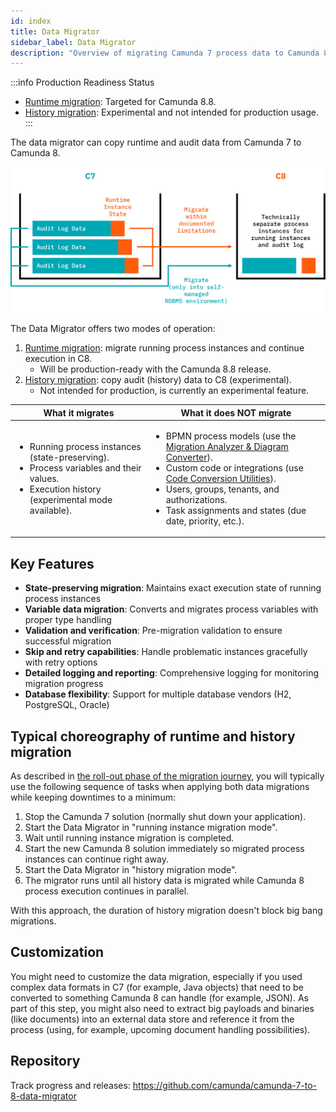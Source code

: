 ```yaml
---
id: index
title: Data Migrator
sidebar_label: Data Migrator
description: "Overview of migrating Camunda 7 process data to Camunda 8 using the Data Migrator."
---
```


:::info Production Readiness Status

- [Runtime migration](runtime.md): Targeted for Camunda 8.8.
- [History migration](history.md): Experimental and not intended for production usage.
  :::

The data migrator can copy runtime and audit data from Camunda 7 to Camunda 8.

![data-migration](../../img/data-migration.png)

The Data Migrator offers two modes of operation:

1. [Runtime migration](runtime.md): migrate running process instances and continue execution in C8.
   - Will be production-ready with the Camunda 8.8 release.
2. [History migration](history.md): copy audit (history) data to C8 (experimental).
   - Not intended for production, is currently an experimental feature.

| What it migrates                                                                                                                                                     | What it does NOT migrate                                                                                                                                                                                                                                                                                                                                                                              |
| -------------------------------------------------------------------------------------------------------------------------------------------------------------------- | ----------------------------------------------------------------------------------------------------------------------------------------------------------------------------------------------------------------------------------------------------------------------------------------------------------------------------------------------------------------------------------------------------- |
| <ul><li>Running process instances (state-preserving).</li><li>Process variables and their values.</li><li>Execution history (experimental mode available).</li></ul> | <ul><li>BPMN process models (use the [Migration Analyzer & Diagram Converter](/guides/migrating-from-camunda-7/migration-tooling.md#migration-analyzer--diagram-converter)).</li><li>Custom code or integrations (use [Code Conversion Utilities](../code-conversion)).</li><li>Users, groups, tenants, and authorizations.</li><li>Task assignments and states (due date, priority, etc.).</li></ul> |

## Key Features

- **State-preserving migration**: Maintains exact execution state of running process instances
- **Variable data migration**: Converts and migrates process variables with proper type handling
- **Validation and verification**: Pre-migration validation to ensure successful migration
- **Skip and retry capabilities**: Handle problematic instances gracefully with retry options
- **Detailed logging and reporting**: Comprehensive logging for monitoring migration progress
- **Database flexibility**: Support for multiple database vendors (H2, PostgreSQL, Oracle)

## Typical choreography of runtime and history migration

As described in [the roll-out phase of the migration journey](../migration-journey.md#6roll-out), you will typically use the following sequence of tasks when applying both data migrations while keeping downtimes to a minimum:

1. Stop the Camunda 7 solution (normally shut down your application).
2. Start the Data Migrator in "running instance migration mode".
3. Wait until running instance migration is completed.
4. Start the new Camunda 8 solution immediately so migrated process instances can continue right away.
5. Start the Data Migrator in "history migration mode".
6. The migrator runs until all history data is migrated while Camunda 8 process execution continues in parallel.

With this approach, the duration of history migration doesn't block big bang migrations.

## Customization

You might need to customize the data migration, especially if you used complex data formats in C7 (for example, Java objects) that need to be converted to something Camunda 8 can handle (for example, JSON). As part of this step, you might also need to extract big payloads and binaries (like documents) into an external data store and reference it from the process (using, for example, upcoming document handling possibilities).

<!-- TODO link to document handling docs -->

## Repository

Track progress and releases: https://github.com/camunda/camunda-7-to-8-data-migrator
